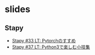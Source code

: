 # slides

## Stapy
- [Stapy #33 LT: Pytorchのすすめ](https://gitpitch.com/Swall0w/slides?p=stapy33_20180307#/)
- [Stapy #37 LT: Python3で楽しむ小技集](https://gitpitch.com/Swall0w/slides?p=stapy33_20180711#/)
